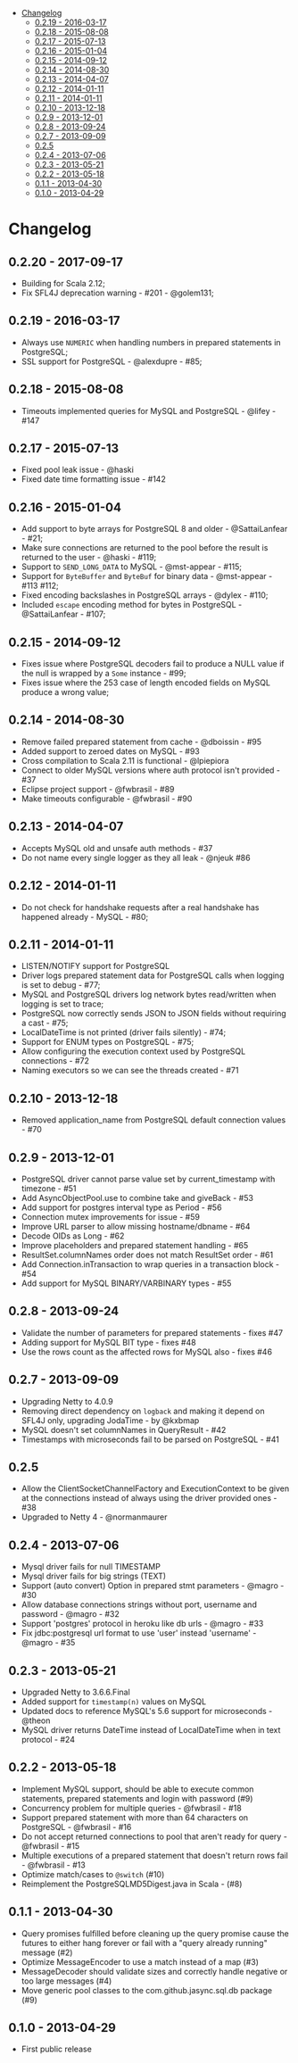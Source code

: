 <!-- START doctoc generated TOC please keep comment here to allow auto update -->
<!-- DON'T EDIT THIS SECTION, INSTEAD RE-RUN doctoc TO UPDATE -->

- [Changelog](#changelog)
	- [0.2.19 - 2016-03-17](#0219---2016-03-17)
	- [0.2.18 - 2015-08-08](#0218---2015-08-08)
	- [0.2.17 - 2015-07-13](#0217---2015-07-13)
	- [0.2.16 - 2015-01-04](#0216---2015-01-04)
	- [0.2.15 - 2014-09-12](#0215---2014-09-12)
	- [0.2.14 - 2014-08-30](#0214---2014-08-30)
	- [0.2.13 - 2014-04-07](#0213---2014-04-07)
	- [0.2.12 - 2014-01-11](#0212---2014-01-11)
	- [0.2.11 - 2014-01-11](#0211---2014-01-11)
	- [0.2.10 - 2013-12-18](#0210---2013-12-18)
	- [0.2.9 - 2013-12-01](#029---2013-12-01)
	- [0.2.8 - 2013-09-24](#028---2013-09-24)
	- [0.2.7 - 2013-09-09](#027---2013-09-09)
	- [0.2.5](#025)
	- [0.2.4 - 2013-07-06](#024---2013-07-06)
	- [0.2.3 - 2013-05-21](#023---2013-05-21)
	- [0.2.2 - 2013-05-18](#022---2013-05-18)
	- [0.1.1 - 2013-04-30](#011---2013-04-30)
	- [0.1.0 - 2013-04-29](#010---2013-04-29)

<!-- END doctoc generated TOC please keep comment here to allow auto update -->

# Changelog

## 0.2.20 - 2017-09-17

* Building for Scala 2.12;
* Fix SFL4J deprecation warning - #201 - @golem131;

## 0.2.19 - 2016-03-17

* Always use `NUMERIC` when handling numbers in prepared statements in PostgreSQL;
* SSL support for PostgreSQL - @alexdupre - #85;

## 0.2.18 - 2015-08-08

* Timeouts implemented queries for MySQL and PostgreSQL - @lifey - #147

## 0.2.17 - 2015-07-13

* Fixed pool leak issue - @haski
* Fixed date time formatting issue - #142

## 0.2.16 - 2015-01-04

* Add support to byte arrays for PostgreSQL 8 and older - @SattaiLanfear - #21;
* Make sure connections are returned to the pool before the result is returned to the user - @haski - #119;
* Support to `SEND_LONG_DATA` to MySQL - @mst-appear - #115;
* Support for `ByteBuffer` and `ByteBuf` for binary data - @mst-appear - #113 #112;
* Fixed encoding backslashes in PostgreSQL arrays - @dylex - #110;
* Included `escape` encoding method for bytes in PostgreSQL - @SattaiLanfear - #107;

## 0.2.15 - 2014-09-12

* Fixes issue where PostgreSQL decoders fail to produce a NULL value if the null is wrapped by a `Some` instance - #99;
* Fixes issue where the 253 case of length encoded fields on MySQL produce a wrong value;

## 0.2.14 - 2014-08-30

* Remove failed prepared statement from cache - @dboissin - #95
* Added support to zeroed dates on MySQL - #93
* Cross compilation to Scala 2.11 is functional - @lpiepiora
* Connect to older MySQL versions where auth protocol isn't provided - #37
* Eclipse project support - @fwbrasil - #89
* Make timeouts configurable - @fwbrasil - #90

## 0.2.13 - 2014-04-07

* Accepts MySQL old and unsafe auth methods - #37
* Do not name every single logger as they all leak - @njeuk #86

## 0.2.12 - 2014-01-11

* Do not check for handshake requests after a real handshake has happened already - MySQL - #80;

## 0.2.11 - 2014-01-11

* LISTEN/NOTIFY support for PostgreSQL
* Driver logs prepared statement data for PostgreSQL calls when logging is set to debug - #77;
* MySQL and PostgreSQL drivers log network bytes read/written when logging is set to trace;
* PostgreSQL now correctly sends JSON to JSON fields without requiring a cast - #75;
* LocalDateTime is not printed (driver fails silently) - #74;
* Support for ENUM types on PostgreSQL - #75;
* Allow configuring the execution context used by PostgreSQL connections - #72
* Naming executors so we can see the threads created - #71

## 0.2.10 - 2013-12-18

* Removed application_name from PostgreSQL default connection values - #70

## 0.2.9 - 2013-12-01

* PostgreSQL driver cannot parse value set by current_timestamp with timezone - #51
* Add AsyncObjectPool.use to combine take and giveBack - #53
* Add support for postgres interval type as Period - #56
* Connection mutex improvements for issue - #59
* Improve URL parser to allow missing hostname/dbname - #64
* Decode OIDs as Long - #62
* Improve placeholders and prepared statement handling - #65
* ResultSet.columnNames order does not match ResultSet order - #61
* Add Connection.inTransaction to wrap queries in a transaction block - #54
* Add support for MySQL BINARY/VARBINARY types - #55

## 0.2.8 - 2013-09-24

* Validate the number of parameters for prepared statements - fixes #47
* Adding support for MySQL BIT type - fixes #48
* Use the rows count as the affected rows for MySQL also - fixes #46

## 0.2.7 - 2013-09-09

* Upgrading Netty to 4.0.9
* Removing direct dependency on `logback` and making it depend on SFL4J only, upgrading JodaTime - by @kxbmap
* MySQL doesn't set columnNames in QueryResult - #42
* Timestamps with microseconds fail to be parsed on PostgreSQL - #41

## 0.2.5

* Allow the ClientSocketChannelFactory and ExecutionContext to be given at the connections instead of
 always using the driver provided ones - #38
* Upgraded to Netty 4 - @normanmaurer

## 0.2.4 - 2013-07-06

* Mysql driver fails for null TIMESTAMP
* Mysql driver fails for big strings (TEXT)
* Support (auto convert) Option in prepared stmt parameters - @magro - #30
* Allow database connections strings without port, username and password - @magro - #32
* Support 'postgres' protocol in heroku like db urls - @magro - #33
* Fix jdbc:postgresql url format to use 'user' instead 'username' - @magro - #35


## 0.2.3 - 2013-05-21

* Upgraded Netty to 3.6.6.Final
* Added support for `timestamp(n)` values on MySQL
* Updated docs to reference MySQL's 5.6 support for microseconds - @theon
* MySQL driver returns DateTime instead of LocalDateTime when in text protocol - #24

## 0.2.2 - 2013-05-18

* Implement MySQL support, should be able to execute common statements, prepared statements and login with password (#9)
* Concurrency problem for multiple queries - @fwbrasil - #18
* Support prepared statement with more than 64 characters on PostgreSQL - @fwbrasil - #16
* Do not accept returned connections to pool that aren't ready for query - @fwbrasil - #15
* Multiple executions of a prepared statement that doesn't return rows fail - @fwbrasil - #13
* Optimize match/cases to `@switch` (#10)
* Reimplement the PostgreSQLMD5Digest.java in Scala - (#8)

## 0.1.1 - 2013-04-30

* Query promises fulfilled before cleaning up the query promise cause the futures to either hang forever or fail with a
  "query already running" message (#2)
* Optimize MessageEncoder to use a match instead of a map (#3)
* MessageDecoder should validate sizes and correctly handle negative or too large messages (#4)
* Move generic pool classes to the com.github.jasync.sql.db package (#9)

## 0.1.0 - 2013-04-29

* First public release
